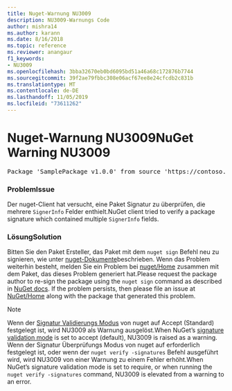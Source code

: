 ```yaml
---
title: Nuget-Warnung NU3009
description: NU3009-Warnungs Code
author: mishra14
ms.author: karann
ms.date: 8/16/2018
ms.topic: reference
ms.reviewer: anangaur
f1_keywords:
- NU3009
ms.openlocfilehash: 3bba32670eb0bd6095bd51a46a68c172876b7744
ms.sourcegitcommit: 39f2ae79fbbc308e06acf67ee8e24cfcdb2c831b
ms.translationtype: MT
ms.contentlocale: de-DE
ms.lasthandoff: 11/05/2019
ms.locfileid: "73611262"
---
```

# <a name="nuget-warning-nu3009"></a><span data-ttu-id="59d89-103">Nuget-Warnung NU3009</span><span class="sxs-lookup"><span data-stu-id="59d89-103">NuGet Warning NU3009</span></span>

<pre>Package 'SamplePackage v1.0.0' from source 'https://contoso.com/index.json': The package signature file does not contain exactly one primary signature.</pre>

### <a name="issue"></a><span data-ttu-id="59d89-104">Problem</span><span class="sxs-lookup"><span data-stu-id="59d89-104">Issue</span></span>

<span data-ttu-id="59d89-105">Der nuget-Client hat versucht, eine Paket Signatur zu überprüfen, die mehrere `SignerInfo` Felder enthielt.</span><span class="sxs-lookup"><span data-stu-id="59d89-105">NuGet client tried to verify a package signature which contained multiple `SignerInfo` fields.</span></span>


### <a name="solution"></a><span data-ttu-id="59d89-106">Lösung</span><span class="sxs-lookup"><span data-stu-id="59d89-106">Solution</span></span>

<span data-ttu-id="59d89-107">Bitten Sie den Paket Ersteller, das Paket mit dem `nuget sign` Befehl neu zu signieren, wie unter [nuget-Dokumente](https://docs.microsoft.com/nuget/create-packages/sign-a-package)beschrieben. Wenn das Problem weiterhin besteht, melden Sie ein Problem bei [nuget/Home](https://github.com/NuGet/Home/issues) zusammen mit dem Paket, das dieses Problem generiert hat.</span><span class="sxs-lookup"><span data-stu-id="59d89-107">Please request the package author to re-sign the package using the `nuget sign` command as described in [NuGet docs](https://docs.microsoft.com/nuget/create-packages/sign-a-package). If the problem persists, then please file an issue at [NuGet/Home](https://github.com/NuGet/Home/issues) along with the package that generated this problem.</span></span>


> [!Note]
> <span data-ttu-id="59d89-108">Wenn der [Signatur Validierungs Modus](https://docs.microsoft.com/nuget/consume-packages/installing-signed-packages#configure-package-signature-requirements) von nuget auf Accept (Standard) festgelegt ist, wird NU3009 als Warnung ausgelöst.</span><span class="sxs-lookup"><span data-stu-id="59d89-108">When NuGet’s [signature validation mode](https://docs.microsoft.com/nuget/consume-packages/installing-signed-packages#configure-package-signature-requirements) is set to accept (default), NU3009 is raised as a warning.</span></span> <span data-ttu-id="59d89-109">Wenn der Signatur Überprüfungs Modus von nuget auf erforderlich festgelegt ist, oder wenn der `nuget verify -signatures` Befehl ausgeführt wird, wird NU3009 von einer Warnung zu einem Fehler erhöht.</span><span class="sxs-lookup"><span data-stu-id="59d89-109">When NuGet’s signature validation mode is set to require, or when running the `nuget verify -signatures` command, NU3009 is elevated from a warning to an error.</span></span> 
